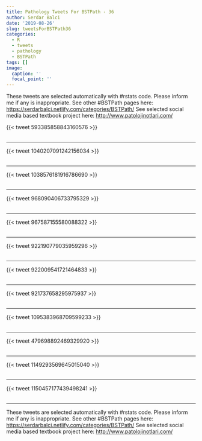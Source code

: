 ```yaml
---
title: Pathology Tweets For BSTPath - 36
author: Serdar Balci
date: '2019-08-26'
slug: tweetsForBSTPath36
categories:
  - R
  - tweets
  - pathology
  - BSTPath
tags: []
image:
  caption: ''
  focal_point: ''
---
```



These tweets are selected automatically with #rstats code. Please inform me if any is inappropriate.
See other #BSTPath pages here: https://serdarbalci.netlify.com/categories/BSTPath/ 
See selected social media based textbook project here: http://www.patolojinotlari.com/

{{< tweet 593385858843160576 >}}
<br>
<br>
<hr>
{{< tweet 1040207091242156034 >}}
<br>
<br>
<hr>
{{< tweet 1038576181916786690 >}}
<br>
<br>
<hr>
{{< tweet 968090406733795329 >}}
<br>
<br>
<hr>
{{< tweet 967587155580088322 >}}
<br>
<br>
<hr>
{{< tweet 922190779035959296 >}}
<br>
<br>
<hr>
{{< tweet 922009541721464833 >}}
<br>
<br>
<hr>
{{< tweet 921737658295975937 >}}
<br>
<br>
<hr>
{{< tweet 1095383968709599233 >}}
<br>
<br>
<hr>
{{< tweet 479698892469329920 >}}
<br>
<br>
<hr>
{{< tweet 1149293569645015040 >}}
<br>
<br>
<hr>
{{< tweet 1150457177439498241 >}}
<br>
<br>
<hr>


These tweets are selected automatically with #rstats code. Please inform me if any is inappropriate.
See other #BSTPath pages here: https://serdarbalci.netlify.com/categories/BSTPath/ 
See selected social media based textbook project here: http://www.patolojinotlari.com/
